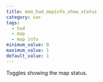 ```yaml
---
title: mom_hud_mapinfo_show_status
category: var
tags:
  - hud
  - map
  - map info
minimum_value: 0
maximum_value: 1
default_value: 1
---
```


Toggles showing the map status.